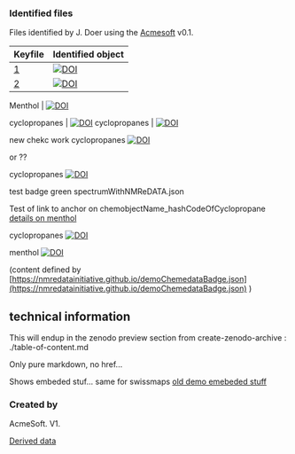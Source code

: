 ### Identified files

Files identified by J. Doer using the [Acmesoft](https://archiveforge.org/) v0.1.

Keyfile|Identified object
-----|----
 [1](https://connect.archiveforge.org/connect?keyfileTO-Be_insertedHere)| [![DOI](https://img.shields.io/endpoint?url=https://badge.archiveforge.org/chemistry/v0.1/doi_Prefix/doi_Suffix/chemWithStructure.json)](https://registry.archiveforge.org/chemistry/v0.1/doi_Prefix/doi_Suffix#cyclopropanes)
 [2](https://connect.archiveforge.org/connect?keyfileTO-Be_insertedHere) | [![DOI](https://img.shields.io/endpoint?url=https://badge.archiveforge.org/chemistry/v0.1/doi_Prefix/doi_Suffix/chemWithStructure.json)](https://registry.archiveforge.org/chemistry/v0.1/doi_Prefix/doi_Suffix#cyclopropanes)

Menthol | [![DOI](https://img.shields.io/endpoint?url=https://badge.archiveforge.org/chemistry/v0.1/doi_Prefix/doi_Suffix/chemWithStructure.json)](https://registry.archiveforge.org/chemistry/v0.1/doi_Prefix/doi_Suffix#menthol)

cyclopropanes | [![DOI](https://img.shields.io/endpoint?url=https://badge.archiveforge.org/chemistry/v0.1/doi_Prefix/doi_Suffix/chemWithStructure.json)](https://registry.archiveforge.org/chemistry/v0.1/doi_Prefix/doi_Suffix#cyclopropanes)
cyclopropanes | [![DOI](https://img.shields.io/endpoint?url=https://badge.archiveforge.org/chemistry/v0.1/doi_Prefix/doi_Suffix/chemWithStructure.json)](https://registry.archiveforge.org/chemistry/v0.1/doi_Prefix/doi_Suffix#menthol)



new chekc work cyclopropanes [![DOI](https://img.shields.io/endpoint?url=https://badge.archiveforge.org/chemistry/v0.1/doi_Prefix/doi_Suffix/chemWithStructure.json)](https://registry.archiveforge.org/chemistry/v0.1/doi_Prefix/doi_Suffix#cyclopropanes)

or ??

cyclopropanes [![DOI](https://img.shields.io/endpoint?url=https://registry.archiveforge.org/registry/chemistry/v0.1/doi_Prefix/doi_Suffix/chemWithStructure.json)](https://registry.archiveforge.org/chemistry/v0.1/doi_Prefix/doi_Suffix#cyclopropanes)

test badge green spectrumWithNMReDATA.json

Test of link to anchor on chemobjectName_hashCodeOfCyclopropane
[details on menthol](#chemobjectName_hashCodeOfCyclopropane)

cyclopropanes [![DOI](https://img.shields.io/endpoint?url=https://registry.archiveforge.org/registry/chemistry/v0.1/doi_Prefix/doi_Suffix/spectrumWithNMReDATA.json)](https://registry.archiveforge.org/chemistry/v0.1/doi_Prefix/doi_Suffix#chemobjectName_hashCode)




menthol [![DOI](https://img.shields.io/endpoint?url=https://registry.archiveforge.org/chemistry/v0.1/doi_Prefix/doi_Suffix/chemNoData.json)](https://chemedata.github.io/create-zenodo-archive/data/menthol)



(content defined by  [https://nmredatainitiative.github.io/demoChemedataBadge.json](https://nmredatainitiative.github.io/demoChemedataBadge.json) )

## technical information 

This will endup in the zenodo preview section
from create-zenodo-archive : ./table-of-content.md

Only pure markdown, no href...

Shows embeded stuf... same for swissmaps 
[old demo emebeded stuff](https://chemedata.github.io/create-zenodo-archive/)

### Created by
AcmeSoft. V1.

[Derived data](https://registry.archiveforge.org/chemistry/v0.1/doi_Prefix/doi_Suffix)